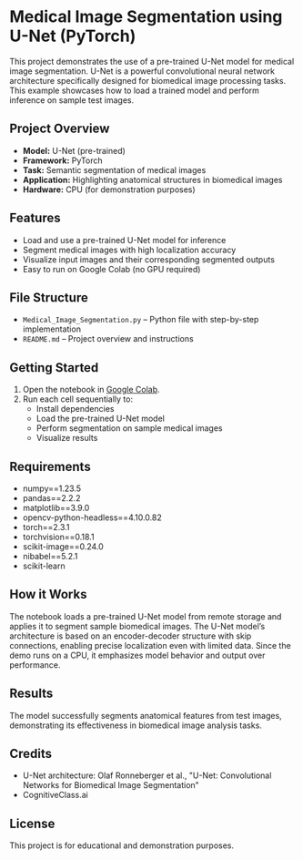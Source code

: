 # Medical Image Segmentation using U-Net (PyTorch)

This project demonstrates the use of a pre-trained U-Net model for medical image segmentation. U-Net is a powerful convolutional neural network architecture specifically designed for biomedical image processing tasks. This example showcases how to load a trained model and perform inference on sample test images.

## Project Overview

- **Model:** U-Net (pre-trained)
- **Framework:** PyTorch
- **Task:** Semantic segmentation of medical images
- **Application:** Highlighting anatomical structures in biomedical images
- **Hardware:** CPU (for demonstration purposes)

## Features

- Load and use a pre-trained U-Net model for inference
- Segment medical images with high localization accuracy
- Visualize input images and their corresponding segmented outputs
- Easy to run on Google Colab (no GPU required)

## File Structure

- `Medical_Image_Segmentation.py` – Python file with step-by-step implementation
- `README.md` – Project overview and instructions

## Getting Started

1. Open the notebook in [Google Colab](https://colab.research.google.com/).
2. Run each cell sequentially to:
   - Install dependencies
   - Load the pre-trained U-Net model
   - Perform segmentation on sample medical images
   - Visualize results

## Requirements

- numpy==1.23.5
- pandas==2.2.2
- matplotlib==3.9.0
- opencv-python-headless==4.10.0.82
- torch==2.3.1
- torchvision==0.18.1
- scikit-image==0.24.0
- nibabel==5.2.1
- scikit-learn

## How it Works

The notebook loads a pre-trained U-Net model from remote storage and applies it to segment sample biomedical images. The U-Net model’s architecture is based on an encoder-decoder structure with skip connections, enabling precise localization even with limited data. Since the demo runs on a CPU, it emphasizes model behavior and output over performance.

## Results

The model successfully segments anatomical features from test images, demonstrating its effectiveness in biomedical image analysis tasks.

## Credits

- U-Net architecture: Olaf Ronneberger et al., "U-Net: Convolutional Networks for Biomedical Image Segmentation"
- CognitiveClass.ai

## License

This project is for educational and demonstration purposes.

